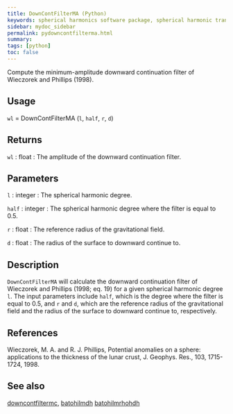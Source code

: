 ```yaml
---
title: DownContFilterMA (Python)
keywords: spherical harmonics software package, spherical harmonic transform, legendre functions, multitaper spectral analysis, fortran, Python, gravity, magnetic field
sidebar: mydoc_sidebar
permalink: pydowncontfilterma.html
summary:
tags: [python]
toc: false
---
```


Compute the minimum-amplitude downward continuation filter of Wieczorek and Phillips (1998).

## Usage

`wl` = DownContFilterMA (`l`, `half`, `r`, `d`)

## Returns

`wl` : float
:   The amplitude of the downward continuation filter.

## Parameters

`l` : integer
:   The spherical harmonic degree.

`half` : integer
:   The spherical harmonic degree where the filter is equal to 0.5.

`r` : float
:   The reference radius of the gravitational field.

`d` : float
:   The radius of the surface to downward continue to.

## Description

`DownContFilterMA` will calculate the downward continuation filter of Wieczorek and Phillips (1998; eq. 19) for a given spherical harmonic degree `l`. The input parameters include `half`, which is the degree where the filter is equal to 0.5, and `r` and `d`, which are the reference radius of the gravitational field and the radius of the surface to downward continue to, respectively.

## References

Wieczorek, M. A. and R. J. Phillips, Potential anomalies on a sphere: applications to the thickness of the lunar crust, J. Geophys. Res., 103, 1715-1724, 1998.

## See also

[downcontfiltermc](pydowncontfiltermc.html), [batohilmdh](pybatohilmdh.html) [batohilmrhohdh](pybatohilmrhohdh.html)

